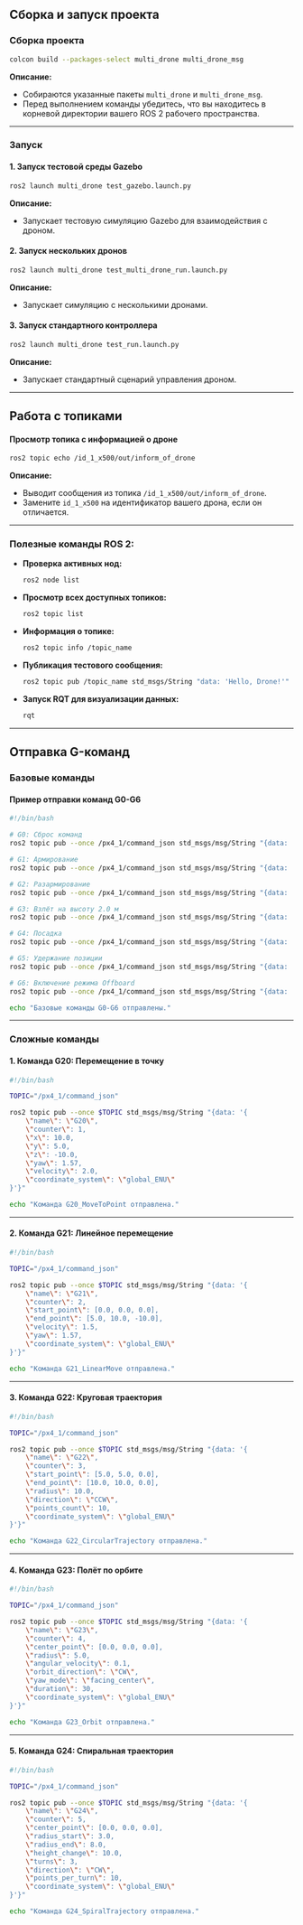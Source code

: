 ## **Сборка и запуск проекта**

### **Сборка проекта**

```bash
colcon build --packages-select multi_drone multi_drone_msg
```

**Описание:**
- Собираются указанные пакеты `multi_drone` и `multi_drone_msg`.
- Перед выполнением команды убедитесь, что вы находитесь в корневой директории вашего ROS 2 рабочего пространства.

---

### **Запуск**

#### **1. Запуск тестовой среды Gazebo**
```bash
ros2 launch multi_drone test_gazebo.launch.py
```
**Описание:**
- Запускает тестовую симуляцию Gazebo для взаимодействия с дроном.

#### **2. Запуск нескольких дронов**
```bash
ros2 launch multi_drone test_multi_drone_run.launch.py
```
**Описание:**
- Запускает симуляцию с несколькими дронами.

#### **3. Запуск стандартного контроллера**
```bash
ros2 launch multi_drone test_run.launch.py
```
**Описание:**
- Запускает стандартный сценарий управления дроном.

---

## **Работа с топиками**

#### **Просмотр топика с информацией о дроне**
```bash
ros2 topic echo /id_1_x500/out/inform_of_drone
```
**Описание:**
- Выводит сообщения из топика `/id_1_x500/out/inform_of_drone`.
- Замените `id_1_x500` на идентификатор вашего дрона, если он отличается.

---

### Полезные команды ROS 2:

- **Проверка активных нод:**
  ```bash
  ros2 node list
  ```

- **Просмотр всех доступных топиков:**
  ```bash
  ros2 topic list
  ```

- **Информация о топике:**
  ```bash
  ros2 topic info /topic_name
  ```

- **Публикация тестового сообщения:**
  ```bash
  ros2 topic pub /topic_name std_msgs/String "data: 'Hello, Drone!'"
  ```

- **Запуск RQT для визуализации данных:**
  ```bash
  rqt
  ```

---

## **Отправка G-команд**

### **Базовые команды**

#### **Пример отправки команд G0-G6**
```bash
#!/bin/bash

# G0: Сброс команд
ros2 topic pub --once /px4_1/command_json std_msgs/msg/String "{data: '{\"name\": \"G0\", \"counter\": 0}'}"

# G1: Армирование
ros2 topic pub --once /px4_1/command_json std_msgs/msg/String "{data: '{\"name\": \"G1\", \"counter\": 1}'}"

# G2: Разармирование
ros2 topic pub --once /px4_1/command_json std_msgs/msg/String "{data: '{\"name\": \"G2\", \"counter\": 2}'}"

# G3: Взлёт на высоту 2.0 м
ros2 topic pub --once /px4_1/command_json std_msgs/msg/String "{data: '{\"name\": \"G3\", \"counter\": 3, \"altitude\": 2.0}'}"

# G4: Посадка
ros2 topic pub --once /px4_1/command_json std_msgs/msg/String "{data: '{\"name\": \"G4\", \"counter\": 4}'}"

# G5: Удержание позиции
ros2 topic pub --once /px4_1/command_json std_msgs/msg/String "{data: '{\"name\": \"G5\", \"counter\": 5}'}"

# G6: Включение режима Offboard
ros2 topic pub --once /px4_1/command_json std_msgs/msg/String "{data: '{\"name\": \"G6\", \"counter\": 6}'}"

echo "Базовые команды G0-G6 отправлены."
```

---

### **Сложные команды**

#### **1. Команда G20: Перемещение в точку**
```bash
#!/bin/bash

TOPIC="/px4_1/command_json"

ros2 topic pub --once $TOPIC std_msgs/msg/String "{data: '{
    \"name\": \"G20\",
    \"counter\": 1,
    \"x\": 10.0,
    \"y\": 5.0,
    \"z\": -10.0,
    \"yaw\": 1.57,
    \"velocity\": 2.0,
    \"coordinate_system\": \"global_ENU\"
}'}"

echo "Команда G20_MoveToPoint отправлена."
```

---

#### **2. Команда G21: Линейное перемещение**
```bash
#!/bin/bash

TOPIC="/px4_1/command_json"

ros2 topic pub --once $TOPIC std_msgs/msg/String "{data: '{
    \"name\": \"G21\",
    \"counter\": 2,
    \"start_point\": [0.0, 0.0, 0.0],
    \"end_point\": [5.0, 10.0, -10.0],
    \"velocity\": 1.5,
    \"yaw\": 1.57,
    \"coordinate_system\": \"global_ENU\"
}'}"

echo "Команда G21_LinearMove отправлена."
```

---

#### **3. Команда G22: Круговая траектория**
```bash
#!/bin/bash

TOPIC="/px4_1/command_json"

ros2 topic pub --once $TOPIC std_msgs/msg/String "{data: '{
    \"name\": \"G22\",
    \"counter\": 3,
    \"start_point\": [5.0, 5.0, 0.0],
    \"end_point\": [10.0, 10.0, 0.0],
    \"radius\": 10.0,
    \"direction\": \"CCW\",
    \"points_count\": 10,
    \"coordinate_system\": \"global_ENU\"
}'}"

echo "Команда G22_CircularTrajectory отправлена."
```

---

#### **4. Команда G23: Полёт по орбите**
```bash
#!/bin/bash

TOPIC="/px4_1/command_json"

ros2 topic pub --once $TOPIC std_msgs/msg/String "{data: '{
    \"name\": \"G23\",
    \"counter\": 4,
    \"center_point\": [0.0, 0.0, 0.0],
    \"radius\": 5.0,
    \"angular_velocity\": 0.1,
    \"orbit_direction\": \"CW\",
    \"yaw_mode\": \"facing_center\",
    \"duration\": 30,
    \"coordinate_system\": \"global_ENU\"
}'}"

echo "Команда G23_Orbit отправлена."
```

---

#### **5. Команда G24: Спиральная траектория**
```bash
#!/bin/bash

TOPIC="/px4_1/command_json"

ros2 topic pub --once $TOPIC std_msgs/msg/String "{data: '{
    \"name\": \"G24\",
    \"counter\": 5,
    \"center_point\": [0.0, 0.0, 0.0],
    \"radius_start\": 3.0,
    \"radius_end\": 8.0,
    \"height_change\": 10.0,
    \"turns\": 3,
    \"direction\": \"CW\",
    \"points_per_turn\": 10,
    \"coordinate_system\": \"global_ENU\"
}'}"

echo "Команда G24_SpiralTrajectory отправлена."
```